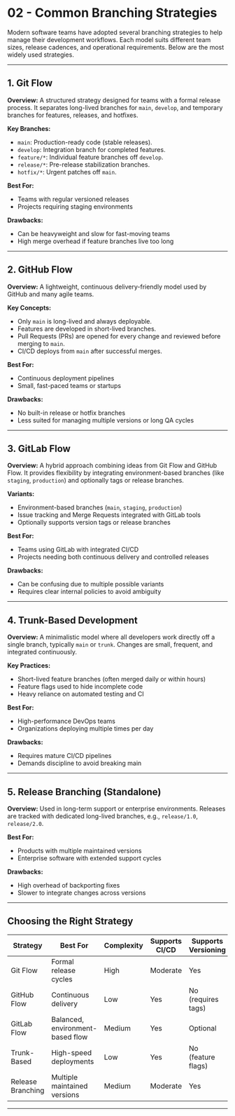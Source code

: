 # 02 - Common Branching Strategies

Modern software teams have adopted several branching strategies to help manage their development workflows. Each model suits different team sizes, release cadences, and operational requirements. Below are the most widely used strategies.

---

## 1. **Git Flow**

**Overview:**
A structured strategy designed for teams with a formal release process. It separates long-lived branches for `main`, `develop`, and temporary branches for features, releases, and hotfixes.

**Key Branches:**

* `main`: Production-ready code (stable releases).
* `develop`: Integration branch for completed features.
* `feature/*`: Individual feature branches off `develop`.
* `release/*`: Pre-release stabilization branches.
* `hotfix/*`: Urgent patches off `main`.

**Best For:**

* Teams with regular versioned releases
* Projects requiring staging environments

**Drawbacks:**

* Can be heavyweight and slow for fast-moving teams
* High merge overhead if feature branches live too long

---

## 2. **GitHub Flow**

**Overview:**
A lightweight, continuous delivery-friendly model used by GitHub and many agile teams.

**Key Concepts:**

* Only `main` is long-lived and always deployable.
* Features are developed in short-lived branches.
* Pull Requests (PRs) are opened for every change and reviewed before merging to `main`.
* CI/CD deploys from `main` after successful merges.

**Best For:**

* Continuous deployment pipelines
* Small, fast-paced teams or startups

**Drawbacks:**

* No built-in release or hotfix branches
* Less suited for managing multiple versions or long QA cycles

---

## 3. **GitLab Flow**

**Overview:**
A hybrid approach combining ideas from Git Flow and GitHub Flow. It provides flexibility by integrating environment-based branches (like `staging`, `production`) and optionally tags or release branches.

**Variants:**

* Environment-based branches (`main`, `staging`, `production`)
* Issue tracking and Merge Requests integrated with GitLab tools
* Optionally supports version tags or release branches

**Best For:**

* Teams using GitLab with integrated CI/CD
* Projects needing both continuous delivery and controlled releases

**Drawbacks:**

* Can be confusing due to multiple possible variants
* Requires clear internal policies to avoid ambiguity

---

## 4. **Trunk-Based Development**

**Overview:**
A minimalistic model where all developers work directly off a single branch, typically `main` or `trunk`. Changes are small, frequent, and integrated continuously.

**Key Practices:**

* Short-lived feature branches (often merged daily or within hours)
* Feature flags used to hide incomplete code
* Heavy reliance on automated testing and CI

**Best For:**

* High-performance DevOps teams
* Organizations deploying multiple times per day

**Drawbacks:**

* Requires mature CI/CD pipelines
* Demands discipline to avoid breaking main

---

## 5. **Release Branching (Standalone)**

**Overview:**
Used in long-term support or enterprise environments. Releases are tracked with dedicated long-lived branches, e.g., `release/1.0`, `release/2.0`.

**Best For:**

* Products with multiple maintained versions
* Enterprise software with extended support cycles

**Drawbacks:**

* High overhead of backporting fixes
* Slower to integrate changes across versions

---

## Choosing the Right Strategy

| Strategy          | Best For                         | Complexity | Supports CI/CD | Supports Versioning |
| ----------------- | -------------------------------- | ---------- | -------------- | ------------------- |
| Git Flow          | Formal release cycles            | High       | Moderate       | Yes                 |
| GitHub Flow       | Continuous delivery              | Low        | Yes            | No (requires tags)  |
| GitLab Flow       | Balanced, environment-based flow | Medium     | Yes            | Optional            |
| Trunk-Based       | High-speed deployments           | Low        | Yes            | No (feature flags)  |
| Release Branching | Multiple maintained versions     | Medium     | Moderate       | Yes                 |

---
